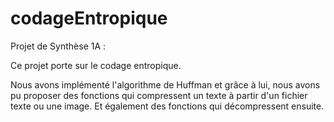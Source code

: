# codageEntropique
Projet de Synthèse 1A :

Ce projet porte sur le codage entropique.

Nous avons implémenté l'algorithme de Huffman et grâce à lui, nous avons pu proposer des fonctions qui compressent un texte à partir d'un fichier texte ou une image. Et également des fonctions qui décompressent ensuite.


  
